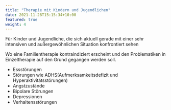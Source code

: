 ```yaml
---
title: "Therapie mit Kindern und Jugendlichen"
date: 2021-11-28T15:15:34+10:00
featured: true
weight: 4
---
```


Für Kinder und Jugendliche, die sich aktuell gerade mit einer sehr intensiven und außergewöhnlichen Situation konfrontiert sehen

Wo eine Familientherapie kontraindiziert erscheint und den Problematiken in Einzeltherapie auf den Grund gegangen werden soll.
* Essstörungen
* Störungen wie ADHS(Aufmerksamkeitsdefizit und Hyperaktivitätsstörungen)
* Angstzustände
* Bipolare Störungen
* Depressionen
* Verhaltensstörungen
